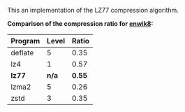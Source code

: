 This an implementation of the LZ77 compression algorithm.

**Comparison of the compression ratio for [enwik8](https://www.mattmahoney.net/dc/text.html):**

| Program | Level | Ratio |
|-|-|-|
| deflate | 5 | 0.35 |
| lz4 | 1 | 0.57 |
| **lz77** | **n/a** | **0.55** |
| lzma2 | 5 | 0.26 |
| zstd | 3 | 0.35 |
